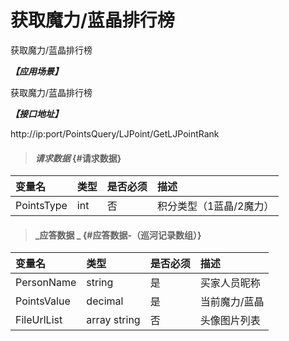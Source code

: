 # 获取魔力/蓝晶排行榜

获取魔力/蓝晶排行榜

_**【应用场景】**_

获取魔力/蓝晶排行榜

_**【接口地址】**_

http://ip:port/PointsQuery/LJPoint/GetLJPointRank

> #### _请求数据_ {#请求数据}

| 变量名 | 类型 | 是否必须 | 描述 |
| :--- | :--- | :--- | :--- |
| PointsType| int | 否 |积分类型（1蓝晶/2魔力） |



> #### _应答数据 _ {#应答数据-（巡河记录数组）}

| 变量名 | 类型 | 是否必须 | 描述 |
| :--- | :--- | :--- | :--- |
| PersonName | string| 是 | 买家人员昵称 |
| PointsValue| decimal| 是 | 当前魔力/蓝晶|
| FileUrlList | array string | 否 | 头像图片列表 |





